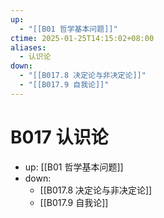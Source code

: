 ```yaml
---
up:
  - "[[B01 哲学基本问题]]"
ctime: 2025-01-25T14:15:02+08:00
aliases:
  - 认识论
down:
  - "[[B017.8 决定论与非决定论]]"
  - "[[B017.9 自我论]]"
---
```


# B017 认识论

- up: [[B01 哲学基本问题]]
- down:	
	- [[B017.8 决定论与非决定论]]
	- [[B017.9 自我论]]
	
